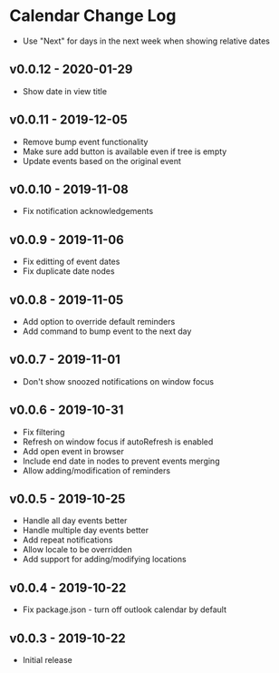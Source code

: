 # Calendar Change Log

- Use "Next" for days in the next week when showing relative dates

## v0.0.12 - 2020-01-29

- Show date in view title

## v0.0.11 - 2019-12-05

- Remove bump event functionality
- Make sure add button is available even if tree is empty
- Update events based on the original event

## v0.0.10 - 2019-11-08

- Fix notification acknowledgements

## v0.0.9 - 2019-11-06

- Fix editting of event dates
- Fix duplicate date nodes

## v0.0.8 - 2019-11-05

- Add option to override default reminders
- Add command to bump event to the next day

## v0.0.7 - 2019-11-01

- Don't show snoozed notifications on window focus

## v0.0.6 - 2019-10-31

- Fix filtering
- Refresh on window focus if autoRefresh is enabled
- Add open event in browser
- Include end date in nodes to prevent events merging
- Allow adding/modification of reminders

## v0.0.5 - 2019-10-25

- Handle all day events better
- Handle multiple day events better
- Add repeat notifications
- Allow locale to be overridden
- Add support for adding/modifying locations

## v0.0.4 - 2019-10-22

- Fix package.json - turn off outlook calendar by default

## v0.0.3 - 2019-10-22

- Initial release
